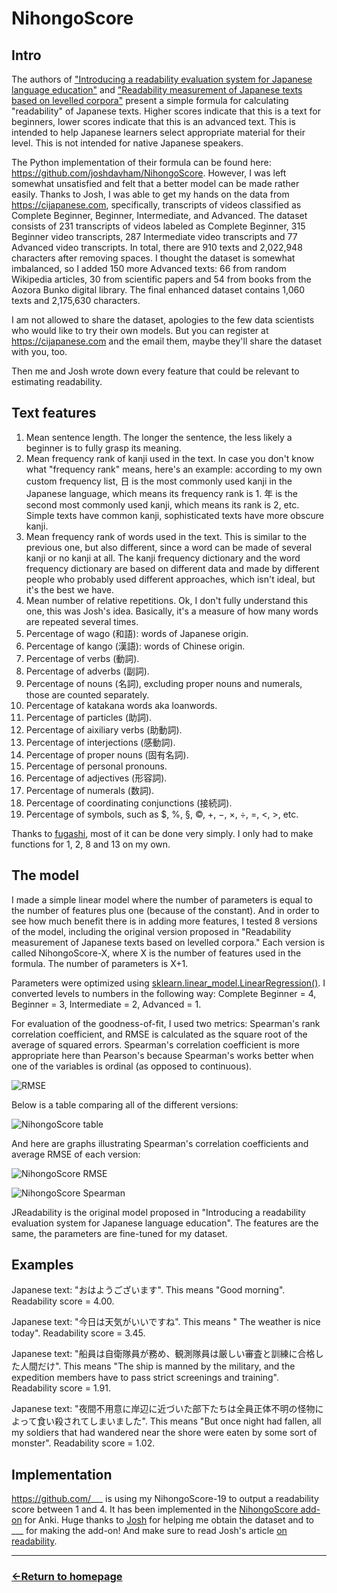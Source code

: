 # NihongoScore

## Intro

The authors of ["Introducing a readability evaluation system for Japanese language education"](https://NihongoScore.net/file/hasebe-lee-2015-castelj.pdf) and ["Readability measurement of Japanese texts based on levelled corpora"](https://researchmap.jp/jhlee/published_papers/21426109) present a simple formula for calculating "readability" of Japanese texts. Higher scores indicate that this is a text for beginners, lower scores indicate that this is an advanced text.
This is intended to help Japanese learners select appropriate material for their level. This is not intended for native Japanese speakers.

The Python implementation of their formula can be found here: https://github.com/joshdavham/NihongoScore. However, I was left somewhat unsatisfied and felt that a better model can be made rather easily. Thanks to Josh, I was able to get my hands on the data from https://cijapanese.com, specifically,
transcripts of videos classified as Complete Beginner, Beginner, Intermediate, and Advanced. The dataset consists of 231 transcripts of videos labeled as Complete Beginner, 315 Beginner video transcripts, 287 Intermediate video transcripts and 77 Advanced video transcripts. In total, there are 910 texts and 2,022,948 characters after removing spaces. I thought the dataset is somewhat imbalanced, so I added 150 more Advanced texts: 66 from random Wikipedia articles, 30 from scientific papers and 54 from books from the Aozora Bunko digital library. The final enhanced dataset contains 1,060 texts and 2,175,630 characters.

I am not allowed to share the dataset, apologies to the few data scientists who would like to try their own models. But you can register at https://cijapanese.com and the email them, maybe they'll share the dataset with you, too.

Then me and Josh wrote down every feature that could be relevant to estimating readability.

## Text features

1) Mean sentence length. The longer the sentence, the less likely a beginner is to fully grasp its meaning.
2) Mean frequency rank of kanji used in the text. In case you don't know what "frequency rank" means, here's an example: according to my own custom frequency list, 日 is the most commonly used kanji in the Japanese language, which means its frequency rank is 1. 年 is the second most commonly used kanji, which means its rank is 2, etc. Simple texts have common kanji, sophisticated texts have more obscure kanji.
3) Mean frequency rank of words used in the text. This is similar to the previous one, but also different, since a word can be made of several kanji or no kanji at all. The kanji frequency dictionary and the word frequency dictionary are based on different data and made by different people who probably used different approaches, which isn't ideal, but it's the best we have.
4) Mean number of relative repetitions. Ok, I don't fully understand this one, this was Josh's idea. Basically, it's a measure of how many words are repeated several times.
5) Percentage of wago (和語): words of Japanese origin.
6) Percentage of kango (漢語): words of Chinese origin.
7) Percentage of verbs (動詞).
8) Percentage of adverbs (副詞).
9) Percentage of nouns (名詞), excluding proper nouns and numerals, those are counted separately.
10) Percentage of katakana words aka loanwords.
11) Percentage of particles (助詞).
12) Percentage of aixiliary verbs (助動詞).
13) Percentage of interjections (感動詞).
14) Percentage of proper nouns (固有名詞).
15) Percentage of personal pronouns.
16) Percentage of adjectives (形容詞).
17) Percentage of numerals (数詞).
18) Percentage of coordinating conjunctions (接続詞).
19) Percentage of symbols, such as $, %, §, ©, +, −, ×, ÷, =, <, >, etc.

Thanks to [fugashi](https://pypi.org/project/fugashi/), most of it can be done very simply. I only had to make functions for 1, 2, 8 and 13 on my own.

## The model

I made a simple linear model where the number of parameters is equal to the number of features plus one (because of the constant). And in order to see how much benefit there is in adding more features, I tested 8 versions of the model, including the original version proposed in "Readability measurement of Japanese texts based on levelled corpora." Each version is called NihongoScore-X, where X is the number of features used in the formula. The number of parameters is X+1.

Parameters were optimized using [sklearn.linear_model.LinearRegression()](https://scikit-learn.org/1.5/modules/generated/sklearn.linear_model.LinearRegression.html). I converted levels to numbers in the following way: Complete Beginner = 4, Beginner = 3, Intermediate = 2, Advanced = 1. 

For evaluation of the goodness-of-fit, I used two metrics: Spearman's rank correlation coefficient, and RMSE is calculated as the square root of the average of squared errors. Spearman's correlation coefficient is more appropriate here than Pearson's because Spearman's works better when one of the variables is ordinal (as opposed to continuous).

![RMSE](https://github.com/user-attachments/assets/3428265b-46f7-4491-b858-13f23340a159)

Below is a table comparing all of the different versions:

![NihongoScore table](https://github.com/user-attachments/assets/d59c66ed-df93-4af8-9357-7f2956025617)

And here are graphs illustrating Spearman's correlation coefficients and average RMSE of each version:

![NihongoScore RMSE](https://github.com/user-attachments/assets/c86e8aed-5a80-4c36-b466-e68ec3be6cc7)

![NihongoScore Spearman](https://github.com/user-attachments/assets/76f4669c-16d8-4644-b2d5-74ba516a93d9)

JReadability is the original model proposed in "Introducing a readability evaluation system for Japanese language education". The features are the same, the parameters are fine-tuned for my dataset.

## Examples

Japanese text: "おはようございます". This means "Good morning". Readability score = 4.00.

Japanese text: "今日は天気がいいですね". This means " The weather is nice today". Readability score = 3.45.

Japanese text: "船員は自衛隊員が務め、観測隊員は厳しい審査と訓練に合格した人間だけ". This means "The ship is manned by the military, and the expedition members have to pass strict screenings and training". Readability score = 1.91.

Japanese text: "夜間不用意に岸辺に近づいた部下たちは全員正体不明の怪物によって食い殺されてしまいました". This means "But once night had fallen, all my soldiers that had wandered near the shore were eaten by some sort of monster". Readability score = 1.02.

## Implementation

https://github.com/___ is using my NihongoScore-19 to output a readability score between 1 and 4. It has been implemented in the [NihongoScore add-on]() for Anki. Huge thanks to [Josh](https://github.com/joshdavham) for helping me obtain the dataset and to ___ for making the add-on! And make sure to read Josh's article [on readability](https://cij-analysis.streamlit.app/).


___
### [←Return to homepage](https://expertium.github.io/)
